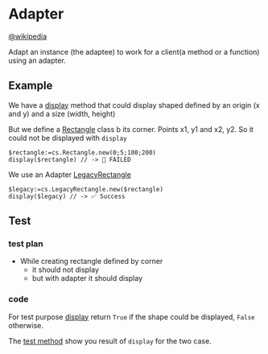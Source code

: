 # Adapter

[@wikipedia](https://en.wikipedia.org/wiki/Adapter_pattern)

Adapt an instance (the adaptee) to work for a client(a method or a function) using an adapter.

## Example

We have a [display](Project/Sources/Methods/display.4dm) method that could display shaped defined by an origin (x and y) and a size (width, height)

But we define a [Rectangle](Project/Sources/Classes/Rectangle.4dm) class b its corner. Points x1, y1 and x2, y2. So it could not be displayed with `display`

```4d
$rectangle:=cs.Rectangle.new(0;5;100;200)
display($rectangle) // -> 🚫 FAILED
```

We use an Adapter [LegacyRectangle](Project/Sources/Classes/LegacyRectangle.4dm)

```4d
$legacy:=cs.LegacyRectangle.new($rectangle)
display($legacy) // -> ✅ Success
```

## Test

### test plan

- While creating rectangle defined by corner
  - it should not display
  - but with adapter it should display

### code

For test purpose [display](Project/Sources/Methods/display.4dm) return `True` if the shape could be displayed, `False` otherwise.

The [test method](Project/Sources/Methods/main.4dm) show you result of `display` for the two case.
